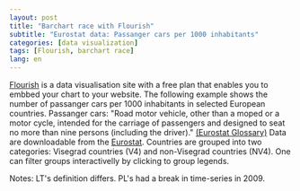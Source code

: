 ```yaml
---
layout: post
title: "Barchart race with Flourish"
subtitle: "Eurostat data: Passanger cars per 1000 inhabitants"
categories: [data visualization]
tags: [Flourish, barchart race]
lang: en
---
```


[Flourish](https://flourish.studio/) is a data visualisation site with a free plan that enables you to embbed your chart to your website. 
The following example shows the number of passanger cars per 1000 inhabitants in selected European countries. Passanger cars: "Road motor vehicle, other than a moped or a motor cycle, intended for the carriage of passengers and designed to seat no more than nine persons (including the driver)." [(Eurostat Glossary)](https://ec.europa.eu/eurostat/documents/3859598/5911341/KS-RA-10-028-EN.PDF/6ddd731e-0936-455a-be6b-eac624a83db4) Data are downloadable from the [Eurostat](http://appsso.eurostat.ec.europa.eu/nui/show.do?query=BOOKMARK_DS-052122_QID_-4B22AAB2_UID_-3F171EB0&layout=TIME,C,X,0;GEO,L,Y,0;UNIT,L,Z,0;INDICATORS,C,Z,1;&zSelection=DS-052122UNIT,THS;DS-052122INDICATORS,OBS_FLAG;&rankName1=UNIT_1_2_-1_2&rankName2=INDICATORS_1_2_-1_2&rankName3=TIME_1_0_0_0&rankName4=GEO_1_2_0_1&sortC=ASC_-1_FIRST&rStp=&cStp=&rDCh=&cDCh=&rDM=true&cDM=true&footnes=false&empty=false&wai=false&time_mode=NONE&time_most_recent=false&lang=EN&cfo=%23%23%23%2C%23%23%23.%23%23%23). Countries are grouped into two categories: Visegrad countries (V4) and non-Visegrad countries (NV4). One can filter groups interactivelly by clicking to group legends. 

<div class="flourish-embed" data-src="visualisation/479909"></div><script src="https://public.flourish.studio/resources/embed.js"></script>

Notes: LT's definition differs. PL's had a break in time-series in 2009. 